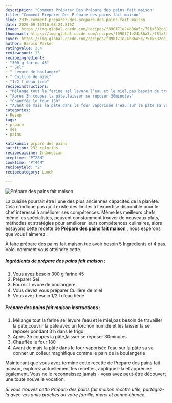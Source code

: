 ```yaml
---
description: "Comment Préparer Des Prépare des pains fait maison"
title: "Comment Préparer Des Prépare des pains fait maison"
slug: 2335-comment-preparer-des-prepare-des-pains-fait-maison
date: 2020-09-15T16:08:24.815Z
image: https://img-global.cpcdn.com/recipes/f090f71e24b86a5c/751x532cq70/prepare-des-pains-fait-maison-photo-principale-de-la-recette.jpg
thumbnail: https://img-global.cpcdn.com/recipes/f090f71e24b86a5c/751x532cq70/prepare-des-pains-fait-maison-photo-principale-de-la-recette.jpg
cover: https://img-global.cpcdn.com/recipes/f090f71e24b86a5c/751x532cq70/prepare-des-pains-fait-maison-photo-principale-de-la-recette.jpg
author: Harold Parker
ratingvalue: 3.4
reviewcount: 13
recipeingredient:
- "300 g farine 45"
- " Sel"
- " Levure de boulangre"
- " Cuillre de miel"
- "1/2 l deau tide"
recipeinstructions:
- "Mélange tout la farine sel levure l’eau et le miel,pas besoin de travailler la pâte,couvrir la pâte avec un torchon humide et les laisser la se reposer pondant 3 h dans le frigo"
- "Après 3h coupes la pâte,laisser se reposer 30minutes"
- "Chauffée le four 180"
- "Avant de mais la pâte dans le four vaporisée l’eau sur la pâte sa va donner un colleur magnifique comme le pain de la boulangerie"
categories:
- Resep
tags:
- prpare
- des
- pains

katakunci: prpare des pains 
nutrition: 232 calories
recipecuisine: Indonesian
preptime: "PT28M"
cooktime: "PT44M"
recipeyield: "2"
recipecategory: Lunch

---
```



![Prépare des pains fait maison](https://img-global.cpcdn.com/recipes/f090f71e24b86a5c/751x532cq70/prepare-des-pains-fait-maison-photo-principale-de-la-recette.jpg)

La cuisine pourrait être l'une des plus anciennes capacités de la planète. Cela n'indique pas qu'il existe des limites à l'expertise disponible pour le chef intéressé à améliorer ses compétences. Même les meilleurs chefs, même les spécialistes, peuvent constamment trouver de nouveaux plats, méthodes et stratégies pour améliorer leurs compétences culinaires, alors essayons cette recette de <strong> Prépare des pains fait maison </strong>, nous espérons que vous l'aimerez.

<!--inarticleads1-->

À faire prépare des pains fait maison tue avoir besoin 5 Ingrédients et 4 pas. Voici comment vous atteindre cette.

##### Ingrédients de prépare des pains fait maison :

1. Vous avez besoin 300 g farine 45
1. Préparer  Sel
1. Fournir  Levure de boulangère
1. Vous devez vous préparer  Cuillère de miel
1. Vous avez besoin 1/2 l d’eau tiède




<!--inarticleads2-->

##### Prépare des pains fait maison instructions :

1. Mélange tout la farine sel levure l’eau et le miel,pas besoin de travailler la pâte,couvrir la pâte avec un torchon humide et les laisser la se reposer pondant 3 h dans le frigo
1. Après 3h coupes la pâte,laisser se reposer 30minutes
1. Chauffée le four 180
1. Avant de mais la pâte dans le four vaporisée l’eau sur la pâte sa va donner un colleur magnifique comme le pain de la boulangerie




<!--inarticleads1-->

<p>
Maintenant que vous avez terminé cette recette de Prépare des pains fait maison, explorez actuellement les recettes, appliquez-la et appréciez également. Vous ne le reconnaissez jamais - vous avez peut-être découvert une toute nouvelle vocation.
</p>

<p>
<i>Si vous trouvez cette Prépare des pains fait maison recette utile, partagez-la avec vos amis proches ou votre famille, merci et bonne chance.</i>
</p>
